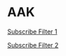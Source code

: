 # AAK

[Subscribe Filter 1](https://subscribe.adblockplus.org/?location=https://raw.githubusercontent.com/pctechkid/AAK/main/filters.txt_=raw&title=Ublock-Filters)

[Subscribe Filter 2](https://subscribe.adblockplus.org/?location=https://raw.githubusercontent.com/pctechkid/AAK/main/undetected.txt_=raw&title=Anti-Adblock-Killer)
